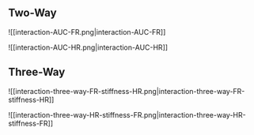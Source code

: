 
## Two-Way
![[interaction-AUC-FR.png|interaction-AUC-FR]]

![[interaction-AUC-HR.png|interaction-AUC-HR]]

## Three-Way
![[interaction-three-way-FR-stiffness-HR.png|interaction-three-way-FR-stiffness-HR]]

![[interaction-three-way-HR-stiffness-FR.png|interaction-three-way-HR-stiffness-FR]]
